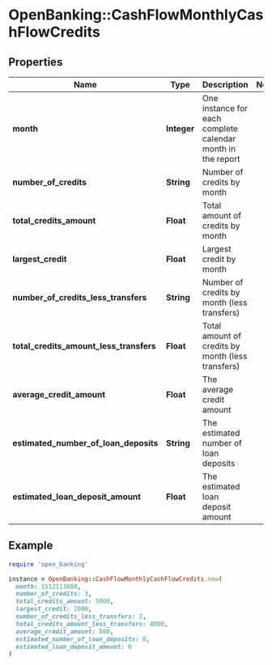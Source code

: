 # OpenBanking::CashFlowMonthlyCashFlowCredits

## Properties

| Name | Type | Description | Notes |
| ---- | ---- | ----------- | ----- |
| **month** | **Integer** | One instance for each complete calendar month in the report |  |
| **number_of_credits** | **String** | Number of credits by month |  |
| **total_credits_amount** | **Float** | Total amount of credits by month |  |
| **largest_credit** | **Float** | Largest credit by month |  |
| **number_of_credits_less_transfers** | **String** | Number of credits by month (less transfers) |  |
| **total_credits_amount_less_transfers** | **Float** | Total amount of credits by month (less transfers) |  |
| **average_credit_amount** | **Float** | The average credit amount |  |
| **estimated_number_of_loan_deposits** | **String** | The estimated number of loan deposits |  |
| **estimated_loan_deposit_amount** | **Float** | The estimated loan deposit amount |  |

## Example

```ruby
require 'open_banking'

instance = OpenBanking::CashFlowMonthlyCashFlowCredits.new(
  month: 1512111600,
  number_of_credits: 3,
  total_credits_amount: 5000,
  largest_credit: 2000,
  number_of_credits_less_transfers: 2,
  total_credits_amount_less_transfers: 4000,
  average_credit_amount: 500,
  estimated_number_of_loan_deposits: 0,
  estimated_loan_deposit_amount: 0
)
```

